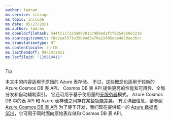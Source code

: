 ```yaml
---
author: tamram
ms.service: storage
ms.topic: include
ms.date: 05/27/2021
ms.author: tamram
ms.openlocfilehash: 544fc1c732da003013c9bbed2fcf82543b0e3238
ms.sourcegitcommit: f6e2ea5571e35b9ed3a79a22485eba4d20ae36cc
ms.translationtype: HT
ms.contentlocale: zh-CN
ms.lasthandoff: 09/24/2021
ms.locfileid: "128910411"
---
```

> [!TIP]
> 本文中的内容适用于原始的 Azure 表存储。 不过，这些概念也适用于较新的 Azure Cosmos DB 表 API。 Cosmos DB 表 API 提供更高的性能和可用性、全局分发和自动辅助索引。 它还可用于基于使用量的[无服务器](../articles/cosmos-db/serverless.md)模式。 Azure Cosmos DB 中的表 API 和 Azure 表存储之间存在某些[功能差异](../articles/cosmos-db/table-storage-how-to-use-java.md
)。 有关详细信息，请参阅 [Azure Cosmos DB 表 API](../articles/cosmos-db/table-introduction.md) 为了便于开发，我们现在提供统一的 [Azure 数据表 SDK](https://devblogs.microsoft.com/azure-sdk/announcing-the-new-azure-data-tables-libraries/)，它可用于同时面向原始表存储和 Cosmos DB 表 API。 
